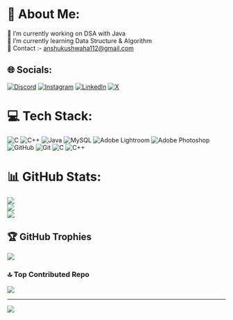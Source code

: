 # 💫 About Me:
🔭 I’m currently working on DSA with Java<br>🌱 I’m currently learning Data Structure & Algorithm<br>💬 Contact :- anshukushwaha112@gmail.com<br>


## 🌐 Socials:
[![Discord](https://img.shields.io/badge/Discord-%237289DA.svg?logo=discord&logoColor=white)](https://discord.gg/anshu00242) [![Instagram](https://img.shields.io/badge/Instagram-%23E4405F.svg?logo=Instagram&logoColor=white)](https://instagram.com/@iamanshuraj_69) [![LinkedIn](https://img.shields.io/badge/LinkedIn-%230077B5.svg?logo=linkedin&logoColor=white)](https://linkedin.com/in/anshu-kushwaha-a59098325) [![X](https://img.shields.io/badge/X-black.svg?logo=X&logoColor=white)](https://x.com/@anshu_kush69) 

# 💻 Tech Stack:
![C](https://img.shields.io/badge/c-%2300599C.svg?style=for-the-badge&logo=c&logoColor=white) ![C++](https://img.shields.io/badge/c++-%2300599C.svg?style=for-the-badge&logo=c%2B%2B&logoColor=white) ![Java](https://img.shields.io/badge/java-%23ED8B00.svg?style=for-the-badge&logo=openjdk&logoColor=white) ![MySQL](https://img.shields.io/badge/mysql-4479A1.svg?style=for-the-badge&logo=mysql&logoColor=white) ![Adobe Lightroom](https://img.shields.io/badge/Adobe%20Lightroom-31A8FF.svg?style=for-the-badge&logo=Adobe%20Lightroom&logoColor=white) ![Adobe Photoshop](https://img.shields.io/badge/adobe%20photoshop-%2331A8FF.svg?style=for-the-badge&logo=adobe%20photoshop&logoColor=white) ![GitHub](https://img.shields.io/badge/github-%23121011.svg?style=for-the-badge&logo=github&logoColor=white) ![Git](https://img.shields.io/badge/git-%23F05033.svg?style=for-the-badge&logo=git&logoColor=white) ![C](https://img.shields.io/badge/c-%2300599C.svg?style=for-the-badge&logo=c&logoColor=white) ![C++](https://img.shields.io/badge/c++-%2300599C.svg?style=for-the-badge&logo=c%2B%2B&logoColor=white)
# 📊 GitHub Stats:
![](https://github-readme-stats.vercel.app/api?username=Anshu-kushwaha&theme=dark&hide_border=false&include_all_commits=false&count_private=false)<br/>
![](https://github-readme-streak-stats.herokuapp.com/?user=Anshu-kushwaha&theme=dark&hide_border=false)<br/>
![](https://github-readme-stats.vercel.app/api/top-langs/?username=Anshu-kushwaha&theme=dark&hide_border=false&include_all_commits=false&count_private=false&layout=compact)

## 🏆 GitHub Trophies
![](https://github-profile-trophy.vercel.app/?username=Anshu-kushwaha&theme=radical&no-frame=false&no-bg=true&margin-w=4)

### 🔝 Top Contributed Repo
![](https://github-contributor-stats.vercel.app/api?username=Anshu-kushwaha&limit=5&theme=dark&combine_all_yearly_contributions=true)

---
[![](https://visitcount.itsvg.in/api?id=Anshu-kushwaha&icon=0&color=0)](https://visitcount.itsvg.in)

<!-- Proudly created with GPRM ( https://gprm.itsvg.in ) -->
